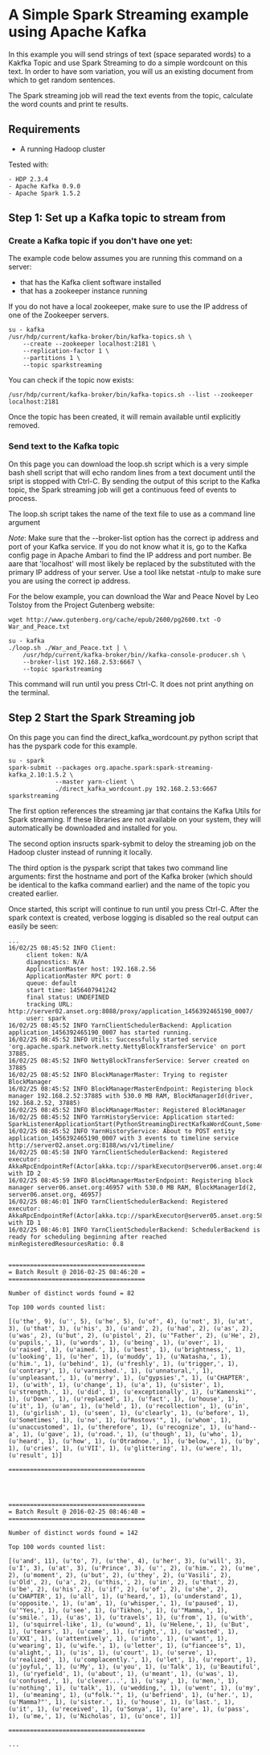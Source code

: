 # A Simple Spark Streaming example using Apache Kafka

In this example you will send strings of text (space separated words) to a Kakfka Topic and use Spark Streaming to do a simple wordcount on this text. In order to have som variation, you will us an existing document from which to get random sentences.

The Spark streaming job will read the text events from the topic, calculate the word counts and print te results.

## Requirements

* A running Hadoop cluster

Tested with:
```
- HDP 2.3.4 
- Apache Kafka 0.9.0
- Apache Spark 1.5.2
```

## Step 1: Set up a Kafka topic to stream from 

### Create a Kafka topic if you don't have one yet:

The example code below assumes you are running this command on a server:
- that has the Kafka client software installed
- that has a zookeeper instance running

If you do not have a local zookeeper, make sure to use the IP address of one of the Zookeeper servers. 

    su - kafka
    /usr/hdp/current/kafka-broker/bin/kafka-topics.sh \
        --create --zookeeper localhost:2181 \
        --replication-factor 1 \ 
        --partitions 1 \ 
        --topic sparkstreaming

You can check if the topic now exists:

    /usr/hdp/current/kafka-broker/bin/kafka-topics.sh --list --zookeeper localhost:2181

Once the topic has been created, it will remain available until explicitly removed.

### Send text to the Kafka topic

On this page you can download the loop.sh script which is a very simple bash shell script that will echo random lines from a text document until the sript is stopped with Ctrl-C. By sending the output of this script to the Kafka topic, the Spark streaming job will get a continuous feed of events to process.

The loop.sh script takes the name of the text file to use as a command line argument

*Note*: Make sure that the --broker-list option has the correct ip address and port of your Kafka service. If you do not know what it is, go to the Kafka config page in Apache Ambari to find the IP address and port number. Be aare that 'localhost' will most likely be replaced by the substituted with the primary IP address of your server. Use a tool like netstat -ntulp to make sure you are using the correct ip address.

For the below example, you can download the War and Peace Novel by Leo Tolstoy from the Project Gutenberg website: 

    wget http://www.gutenberg.org/cache/epub/2600/pg2600.txt -O War_and_Peace.txt

    su - kafka
    ./loop.sh ./War_and_Peace.txt | \
        /usr/hdp/current/kafka-broker/bin//kafka-console-producer.sh \
        --broker-list 192.168.2.53:6667 \ 
        --topic sparkstreaming


This command will run until you press Ctrl-C. It does not print anything on the terminal.


## Step 2 Start the Spark Streaming job

On this page you can find the direct_kafka_wordcount.py python script that has the pyspark code for this example.

    su - spark
    spark-submit --packages org.apache.spark:spark-streaming-kafka_2.10:1.5.2 \
                 --master yarn-client \
                 ./direct_kafka_wordcount.py 192.168.2.53:6667 sparkstreaming

The first option references the streaming jar that contains the Kafka Utils for Spark streaming. If these libraries are not available on your system, they will automatically be downloaded and installed for you.

The second option insructs spark-sybmit to deloy the streaming job on the Hadoop cluster instead of running it locally.

The third option is the pyspark script that takes two command line arguments: first the hostname and port of the Kafka broker (which should be identical to the kafka command earlier) and the name of the topic you created earlier.

Once started, this script will continue to run until you press Ctrl-C. After the spark context is created, verbose logging is disabled so the real output can easily be seen:

```
...
16/02/25 08:45:52 INFO Client: 
	 client token: N/A
	 diagnostics: N/A
	 ApplicationMaster host: 192.168.2.56
	 ApplicationMaster RPC port: 0
	 queue: default
	 start time: 1456407941242
	 final status: UNDEFINED
	 tracking URL: http://server02.anset.org:8088/proxy/application_1456392465190_0007/
	 user: spark
16/02/25 08:45:52 INFO YarnClientSchedulerBackend: Application application_1456392465190_0007 has started running.
16/02/25 08:45:52 INFO Utils: Successfully started service 'org.apache.spark.network.netty.NettyBlockTransferService' on port 37885.
16/02/25 08:45:52 INFO NettyBlockTransferService: Server created on 37885
16/02/25 08:45:52 INFO BlockManagerMaster: Trying to register BlockManager
16/02/25 08:45:52 INFO BlockManagerMasterEndpoint: Registering block manager 192.168.2.52:37885 with 530.0 MB RAM, BlockManagerId(driver, 192.168.2.52, 37885)
16/02/25 08:45:52 INFO BlockManagerMaster: Registered BlockManager
16/02/25 08:45:52 INFO YarnHistoryService: Application started: SparkListenerApplicationStart(PythonStreamingDirectKafkaWordCount,Some(application_1456392465190_0007),1456407929435,spark,None,None)
16/02/25 08:45:52 INFO YarnHistoryService: About to POST entity application_1456392465190_0007 with 3 events to timeline service http://server02.anset.org:8188/ws/v1/timeline/
16/02/25 08:45:58 INFO YarnClientSchedulerBackend: Registered executor: AkkaRpcEndpointRef(Actor[akka.tcp://sparkExecutor@server06.anset.org:46283/user/Executor#1389738519]) with ID 2
16/02/25 08:45:59 INFO BlockManagerMasterEndpoint: Registering block manager server06.anset.org:46957 with 530.0 MB RAM, BlockManagerId(2, server06.anset.org, 46957)
16/02/25 08:46:01 INFO YarnClientSchedulerBackend: Registered executor: AkkaRpcEndpointRef(Actor[akka.tcp://sparkExecutor@server05.anset.org:58707/user/Executor#-1987030888]) with ID 1
16/02/25 08:46:01 INFO YarnClientSchedulerBackend: SchedulerBackend is ready for scheduling beginning after reached minRegisteredResourcesRatio: 0.8


======================================
= Batch Result @ 2016-02-25 08:46:20 =
======================================

Number of distinct words found = 82

Top 100 words counted list:

[(u'the', 9), (u'', 5), (u'he', 5), (u'of', 4), (u'not', 3), (u'at', 3), (u'that', 3), (u'his', 3), (u'and', 2), (u'had', 2), (u'as', 2), (u'was', 2), (u'but', 2), (u'pistol', 2), (u'"Father', 2), (u'He', 2), (u'pupils,', 1), (u'words', 1), (u'being', 1), (u'over', 1), (u'raised', 1), (u'aimed.', 1), (u'best', 1), (u'brightness,', 1), (u'looking', 1), (u'her', 1), (u'muddy', 1), (u'Natasha,', 1), (u'him.', 1), (u'behind', 1), (u'freshly', 1), (u'trigger,', 1), (u'contrary', 1), (u'varnished.', 1), (u'unnatural,', 1), (u'unpleasant,', 1), (u'merry', 1), (u"gypsies',", 1), (u'CHAPTER', 1), (u'with', 1), (u'change', 1), (u'a', 1), (u'sister', 1), (u'strength.', 1), (u'did', 1), (u'exceptionally', 1), (u'Kamenski"', 1), (u'Down', 1), (u'replaced', 1), (u'fact', 1), (u'house', 1), (u'it', 1), (u'an', 1), (u'held', 1), (u'recollection', 1), (u'in', 1), (u'girlish', 1), (u'seen', 1), (u'clearly', 1), (u'before', 1), (u'Sometimes', 1), (u'no', 1), (u"Rostovs'", 1), (u'whom', 1), (u'unaccustomed', 1), (u'therefore', 1), (u'recognize', 1), (u'hand--a', 1), (u'gave', 1), (u'road.', 1), (u'though', 1), (u'who', 1), (u'heard', 1), (u'how', 1), (u'Otradnoe.', 1), (u'below,', 1), (u'by', 1), (u'cries', 1), (u'VII', 1), (u'glittering', 1), (u'were', 1), (u'result', 1)]

======================================




======================================
= Batch Result @ 2016-02-25 08:46:40 =
======================================

Number of distinct words found = 142

Top 100 words counted list:

[(u'and', 11), (u'to', 7), (u'the', 4), (u'her', 3), (u'will', 3), (u'I', 3), (u'at', 3), (u'Prince', 3), (u'', 2), (u'him.', 2), (u'me', 2), (u'moment', 2), (u'but', 2), (u'they', 2), (u'Vasili', 2), (u'Old', 2), (u'a', 2), (u'this,', 2), (u'in', 2), (u'that', 2), (u'be', 2), (u'his', 2), (u'if', 2), (u'of', 2), (u'she', 2), (u'CHAPTER', 1), (u'all', 1), (u'heard,', 1), (u'understand', 1), (u'opposite.', 1), (u'am', 1), (u'whisper,', 1), (u'paused', 1), (u'"Yes,', 1), (u'see', 1), (u'Tikhon,', 1), (u'"Mamma,', 1), (u'smile.', 1), (u'as', 1), (u'travels', 1), (u'from', 1), (u'with', 1), (u'squirrel-like', 1), (u'wound', 1), (u'Helene,', 1), (u'But', 1), (u'tears', 1), (u'came', 1), (u'right,', 1), (u'wasted', 1), (u'XXI', 1), (u'attentively', 1), (u'into', 1), (u'want', 1), (u'wearing', 1), (u'wife.', 1), (u'letter', 1), (u"fiancee's", 1), (u'alight,', 1), (u'is', 1), (u'court', 1), (u'serve', 1), (u'realized', 1), (u'complacently.', 1), (u'let', 1), (u'report', 1), (u'joyful,', 1), (u'My', 1), (u'you', 1), (u'Talk', 1), (u'Beautiful', 1), (u'ryefield', 1), (u'about', 1), (u'meant', 1), (u'was', 1), (u'confused,', 1), (u'clever...', 1), (u'say', 1), (u'men,', 1), (u'nothing', 1), (u'talk', 1), (u'wedding,', 1), (u'went', 1), (u'my', 1), (u'meaning', 1), (u"folk.'", 1), (u'befriend', 1), (u'her.', 1), (u'Mamma?"', 1), (u'sister.', 1), (u'house', 1), (u'last.', 1), (u'it', 1), (u'received', 1), (u'Sonya', 1), (u'are', 1), (u'pass', 1), (u'me,', 1), (u'Nicholas', 1), (u'once', 1)]

======================================

...

```



